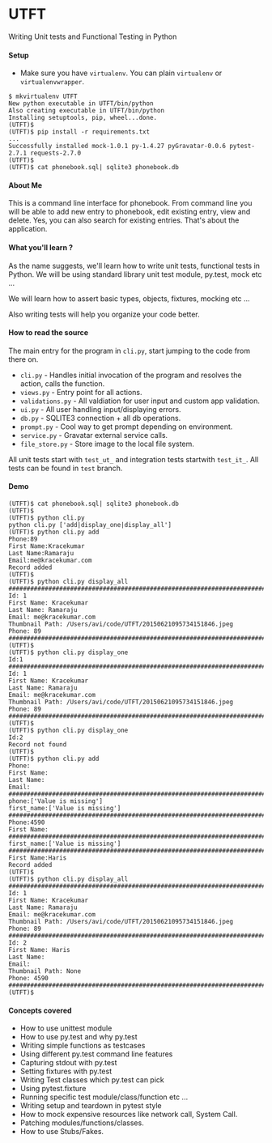 # UTFT
Writing Unit tests and Functional Testing in Python

#### Setup

- Make sure you have `virtualenv`. You can plain `virtualenv` or `virtualenvwrapper`.

```shell
$ mkvirtualenv UTFT
New python executable in UTFT/bin/python
Also creating executable in UTFT/bin/python
Installing setuptools, pip, wheel...done.
(UTFT)$ 
(UTFT)$ pip install -r requirements.txt 
...
Successfully installed mock-1.0.1 py-1.4.27 pyGravatar-0.0.6 pytest-2.7.1 requests-2.7.0
(UTFT)$
(UTFT)$ cat phonebook.sql| sqlite3 phonebook.db
```

#### About Me

This is a command line interface for phonebook. From command line you will be
able to add new entry to phonebook, edit existing entry, view and delete. Yes, you can
also search for existing entries. That's about the application.

#### What you'll learn ?

As the name suggests, we'll learn how to write unit tests, functional tests in Python.
We will be using standard library unit test module, py.test, mock etc ...

We will learn how to assert basic types, objects, fixtures, mocking etc ...

Also writing tests will help you organize your code better.


#### How to read the source

The main entry for the program in `cli.py`, start jumping to the code from there on.

- `cli.py` - Handles initial invocation of the program and resolves the action, calls the function.
- `views.py` - Entry point for all actions.
- `validations.py` - All valdiation for user input and custom app validation.
- `ui.py` - All user handling input/displaying errors.
- `db.py` - SQLITE3 connection + all db operations.
- `prompt.py` - Cool way to get prompt depending on environment.
- `service.py` - Gravatar external service calls.
- `file_store.py` - Store image to the local file system.

All unit tests start with `test_ut_` and integration tests startwith `test_it_`.
All tests can be found in `test` branch.

#### Demo

```shell
(UTFT)$ cat phonebook.sql| sqlite3 phonebook.db
(UTFT)$
(UTFT)$ python cli.py
python cli.py ['add|display_one|display_all']
(UTFT)$ python cli.py add
Phone:89
First Name:Kracekumar
Last Name:Ramaraju
Email:me@kracekumar.com
Record added
(UTFT)$ 
(UTFT)$ python cli.py display_all
################################################################################
Id: 1
First Name: Kracekumar
Last Name: Ramaraju
Email: me@kracekumar.com
Thumbnail Path: /Users/avi/code/UTFT/20150621095734151846.jpeg
Phone: 89
################################################################################
(UTFT)$ 
(UTFT)$ python cli.py display_one
Id:1
################################################################################
Id: 1
First Name: Kracekumar
Last Name: Ramaraju
Email: me@kracekumar.com
Thumbnail Path: /Users/avi/code/UTFT/20150621095734151846.jpeg
Phone: 89
################################################################################
(UTFT)$ 
(UTFT)$ python cli.py display_one
Id:2
Record not found
(UTFT)$ 
(UTFT)$ python cli.py add
Phone:
First Name:
Last Name:
Email:
################################################################################
phone:['Value is missing']
first_name:['Value is missing']
################################################################################
Phone:4590
First Name:
################################################################################
first_name:['Value is missing']
################################################################################
First Name:Haris
Record added
(UTFT)$ 
(UTFT)$ python cli.py display_all
################################################################################
Id: 1
First Name: Kracekumar
Last Name: Ramaraju
Email: me@kracekumar.com
Thumbnail Path: /Users/avi/code/UTFT/20150621095734151846.jpeg
Phone: 89
################################################################################
Id: 2
First Name: Haris
Last Name: 
Email: 
Thumbnail Path: None
Phone: 4590
################################################################################
(UTFT)$
```

#### Concepts covered

- How to use unittest module
- How to use py.test and why py.test
- Writing simple functions as testcases
- Using different py.test command line features
- Capturing stdout with py.test
- Setting fixtures with py.test
- Writing Test classes which py.test can pick
- Using pytest.fixture
- Running specific test module/class/function etc ...
- Writing setup and teardown in pytest style
- How to mock expensive resources like network call, System Call.
- Patching modules/functions/classes.
- How to use Stubs/Fakes.

